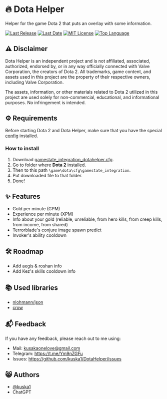 # 🔥 Dota Helper

Helper for the game Dota 2 that puts an overlay with some information.

[![Last Release](https://img.shields.io/github/v/release/kuska1/DotaHelper)](https://github.com/kuska1/DotaHelper/releases)
[![Last Date](https://img.shields.io/github/release-date/kuska1/DotaHelper)](https://github.com/kuska1/DotaHelper/releases)
[![MIT License](https://img.shields.io/github/license/kuska1/DotaHelper)](https://github.com/kuska1/DotaHelper?tab=MIT-1-ov-file)
[![Top Language](https://img.shields.io/github/languages/top/kuska1/DotaHelper)](https://github.com/kuska1/DotaHelper/search?l=c%2B%2B)

## ⚠️ Disclaimer

Dota Helper is an independent project and is not affiliated, associated, authorized, endorsed by, or in any way officially connected with Valve Corporation, the creators of Dota 2. All trademarks, game content, and assets used in this project are the property of their respective owners, including Valve Corporation.

The assets, information, or other materials related to Dota 2 utilized in this project are used solely for non-commercial, educational, and informational purposes. No infringement is intended.

## ⚙️ Requirements

Before starting Dota 2 and Dota Helper, make sure that you have the special [config](https://github.com/kuska1/DotaHelper/blob/master/gamestate_integration_dotahelper.cfg) installed.

### How to install

1. Download [gamestate_integration_dotahelper.cfg](https://github.com/kuska1/DotaHelper/blob/master/gamestate_integration_dotahelper.cfg).
2. Go to folder where **Dota 2** installed.
3. Then to this path `\game\dota\cfg\gamestate_integration`.
4. Put downloaded file to that folder.
5. Done!

## ✨ Features

- Gold per minute (GPM) 
- Experience per minute (XPM)
- Info about your gold (reliable, unreliable, from hero kills, from creep kills, from income, from shared)
- Terrorblade's conjure image spawn predict
- Invoker's ability cooldown

## 🛠 Roadmap

- Add aegis & roshan info
- Add Kez's skills cooldown info

## 📚 Used libraries

- [nlohmann/json](https://github.com/nlohmann/json)
- [crow](https://github.com/CrowCpp/Crow)

## 📬 Feedback

If you have any feedback, please reach out to me using:
- Mail: kusakaonelove@gmail.com
- Telegram: https://t.me/Ym9nZGFu
- Issues: https://github.com/kuska1/DotaHelper/issues

## 😸 Authors

- [@kuska1](https://www.github.com/kuska1)
- ChatGPT
